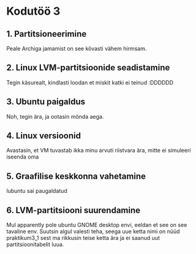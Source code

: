 # Kodutöö 3
## 1. Partitsioneerimine
Peale Archiga jamamist on see kõvasti vähem hirmsam.

## 2. Linux LVM-partitsioonide seadistamine
Tegin käsurealt, kindlasti loodan et miskit katki ei teinud :DDDDDD

## 3. Ubuntu paigaldus
Noh, tegin ära, ja ootasin mõnda aega.

## 4. Linux versioonid
Avastasin, et VM tuvastab ikka minu arvuti riistvara ära, mitte ei simuleeri iseenda oma

## 5. Graafilise keskkonna vahetamine
lubuntu sai paugaldatud

## 6. LVM-partitsiooni suurendamine
Mul apparently pole ubuntu GNOME desktop envi, eeldan et see on see tavaline env.
Suutsin algul valesti teha, seega uue ketta nimi on nüüd praktikum3\_1 sest ma rikkusin teise ketta ära ja ei saanud uut partitsioonitabelit luua. 
